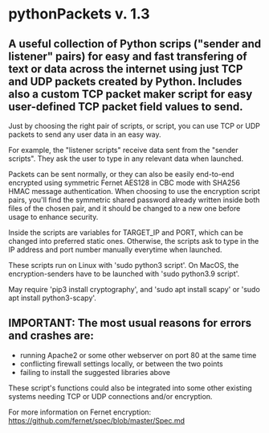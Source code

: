 # pythonPackets v. 1.3

## A useful collection of Python scrips ("sender and listener" pairs) for easy and fast transfering of text or data across the internet using just TCP and UDP packets created by Python. Includes also a custom TCP packet maker script for easy user-defined TCP packet field values to send.

Just by choosing the right pair of scripts, or script, you can use TCP or UDP packets to send any user data in an easy way.

For example, the "listener scripts" receive data sent from the "sender scripts". They ask the user to type in any relevant data when launched.

Packets can be sent normally, or they can also be easily end-to-end encrypted using symmetric Fernet AES128 in CBC mode with SHA256 HMAC message authentication. When choosing to use the encryption script pairs, you'll find the symmetric shared password already written inside both files of the chosen pair, and it should be changed to a new one before usage to enhance security.

Inside the scripts are variables for TARGET_IP and PORT, which can be changed into preferred static ones. Otherwise, the scripts ask to type in the IP address and port number manually everytime when launched.

These scripts run on Linux with 'sudo python3 script'. On MacOS, the encryption-senders have to be launched with 'sudo python3.9 script'.

May require 'pip3 install cryptography', and 'sudo apt install scapy' or 'sudo apt install python3-scapy'.

## IMPORTANT: The most usual reasons for errors and crashes are:
- running Apache2 or some other webserver on port 80 at the same time
- conflicting firewall settings locally, or between the two points
- failing to install the suggested libraries above

These script's functions could also be integrated into some other existing systems needing TCP or UDP connections and/or encryption.

For more information on Fernet encryption: https://github.com/fernet/spec/blob/master/Spec.md
